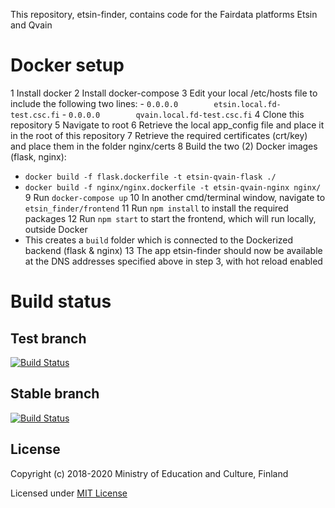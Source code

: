 This repository, etsin-finder, contains code for the Fairdata platforms Etsin and Qvain

# Docker setup

1 Install docker
2 Install docker-compose
3 Edit your local /etc/hosts file to include the following two lines:
    - `0.0.0.0        etsin.local.fd-test.csc.fi`
    - `0.0.0.0        qvain.local.fd-test.csc.fi`
4 Clone this repository
5 Navigate to root
6 Retrieve the local app_config file and place it in the root of this repository
7 Retrieve the required certificates (crt/key) and place them in the folder nginx/certs
8 Build the two (2) Docker images (flask, nginx):
- `docker build -f flask.dockerfile -t etsin-qvain-flask ./`
- `docker build -f nginx/nginx.dockerfile -t etsin-qvain-nginx nginx/`
9 Run `docker-compose up`
10 In another cmd/terminal window, navigate to `etsin_finder/frontend`
11 Run `npm install` to install the required packages
12 Run `npm start` to start the frontend, which will run locally, outside Docker
- This creates a `build` folder which is connected to the Dockerized backend (flask & nginx)
13 The app etsin-finder should now be available at the DNS addresses specified above in step 3, with hot reload enabled

# Build status

## Test branch
[![Build Status](https://travis-ci.com/CSCfi/etsin-finder.svg?branch=test)](https://travis-ci.com/CSCfi/etsin-finder)

## Stable branch
[![Build Status](https://travis-ci.com/CSCfi/etsin-finder.svg?branch=stable)](https://travis-ci.com/CSCfi/etsin-finder)

License
-------
Copyright (c) 2018-2020 Ministry of Education and Culture, Finland

Licensed under [MIT License](LICENSE)